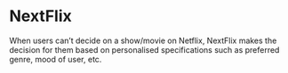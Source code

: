 # NextFlix
When users can’t decide on a show/movie on Netflix, NextFlix makes the decision for them based on personalised specifications such as preferred genre, mood of user, etc.
